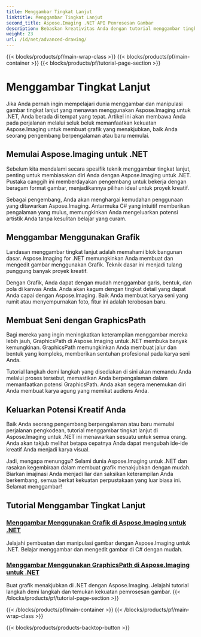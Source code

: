 ```yaml
---
title: Menggambar Tingkat Lanjut
linktitle: Menggambar Tingkat Lanjut
second_title: Aspose.Imaging .NET API Pemrosesan Gambar
description: Bebaskan kreativitas Anda dengan tutorial menggambar tingkat lanjut di Aspose.Imaging untuk .NET. Belajar membuat dan mengedit gambar dengan mudah menggunakan C#.
weight: 23
url: /id/net/advanced-drawing/
---
```


{{< blocks/products/pf/main-wrap-class >}}
{{< blocks/products/pf/main-container >}}
{{< blocks/products/pf/tutorial-page-section >}}

# Menggambar Tingkat Lanjut


Jika Anda pernah ingin mempelajari dunia menggambar dan manipulasi gambar tingkat lanjut yang menawan menggunakan Aspose.Imaging untuk .NET, Anda berada di tempat yang tepat. Artikel ini akan membawa Anda pada perjalanan melalui seluk beluk memanfaatkan kekuatan Aspose.Imaging untuk membuat grafik yang menakjubkan, baik Anda seorang pengembang berpengalaman atau baru memulai.

## Memulai Aspose.Imaging untuk .NET

Sebelum kita mendalami secara spesifik teknik menggambar tingkat lanjut, penting untuk membiasakan diri Anda dengan Aspose.Imaging untuk .NET. Pustaka canggih ini memberdayakan pengembang untuk bekerja dengan beragam format gambar, menjadikannya pilihan ideal untuk proyek kreatif.

Sebagai pengembang, Anda akan menghargai kemudahan penggunaan yang ditawarkan Aspose.Imaging. Antarmuka C# yang intuitif memberikan pengalaman yang mulus, memungkinkan Anda mengeluarkan potensi artistik Anda tanpa kesulitan belajar yang curam.

## Menggambar Menggunakan Grafik

Landasan menggambar tingkat lanjut adalah memahami blok bangunan dasar. Aspose.Imaging for .NET memungkinkan Anda membuat dan mengedit gambar menggunakan Grafik. Teknik dasar ini menjadi tulang punggung banyak proyek kreatif. 

Dengan Grafik, Anda dapat dengan mudah menggambar garis, bentuk, dan pola di kanvas Anda. Anda akan kagum dengan tingkat detail yang dapat Anda capai dengan Aspose.Imaging. Baik Anda membuat karya seni yang rumit atau menyempurnakan foto, fitur ini adalah terobosan baru.

## Membuat Seni dengan GraphicsPath

Bagi mereka yang ingin meningkatkan keterampilan menggambar mereka lebih jauh, GraphicsPath di Aspose.Imaging untuk .NET membuka banyak kemungkinan. GraphicsPath memungkinkan Anda membuat jalur dan bentuk yang kompleks, memberikan sentuhan profesional pada karya seni Anda.

Tutorial langkah demi langkah yang disediakan di sini akan memandu Anda melalui proses tersebut, memastikan Anda berpengalaman dalam memanfaatkan potensi GraphicsPath. Anda akan segera menemukan diri Anda membuat karya agung yang memikat audiens Anda.

## Keluarkan Potensi Kreatif Anda

Baik Anda seorang pengembang berpengalaman atau baru memulai perjalanan pengkodean, tutorial menggambar tingkat lanjut di Aspose.Imaging untuk .NET ini menawarkan sesuatu untuk semua orang. Anda akan takjub melihat betapa cepatnya Anda dapat mengubah ide-ide kreatif Anda menjadi karya visual.

Jadi, mengapa menunggu? Selami dunia Aspose.Imaging untuk .NET dan rasakan kegembiraan dalam membuat grafik menakjubkan dengan mudah. Biarkan imajinasi Anda menjadi liar dan saksikan keterampilan Anda berkembang, semua berkat kekuatan perpustakaan yang luar biasa ini. Selamat menggambar!
## Tutorial Menggambar Tingkat Lanjut
### [Menggambar Menggunakan Grafik di Aspose.Imaging untuk .NET](./draw-using-graphics/)
Jelajahi pembuatan dan manipulasi gambar dengan Aspose.Imaging untuk .NET. Belajar menggambar dan mengedit gambar di C# dengan mudah.
### [Menggambar Menggunakan GraphicsPath di Aspose.Imaging untuk .NET](./draw-using-graphicspath/)
Buat grafik menakjubkan di .NET dengan Aspose.Imaging. Jelajahi tutorial langkah demi langkah dan temukan kekuatan pemrosesan gambar.
{{< /blocks/products/pf/tutorial-page-section >}}

{{< /blocks/products/pf/main-container >}}
{{< /blocks/products/pf/main-wrap-class >}}

{{< blocks/products/products-backtop-button >}}
